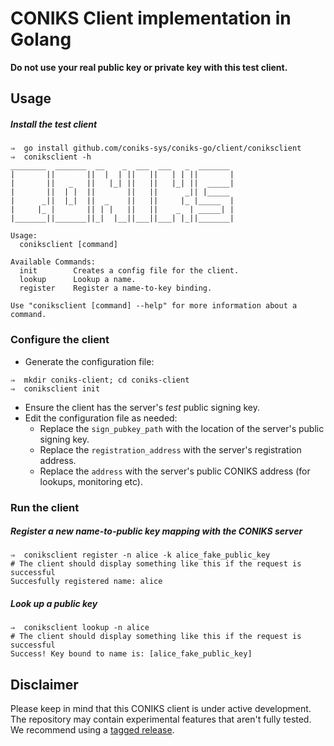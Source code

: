 # CONIKS Client implementation in Golang
__Do not use your real public key or private key with this test client.__

## Usage

##### Install the test client
```
⇒  go install github.com/coniks-sys/coniks-go/client/coniksclient
⇒  coniksclient -h
________  _______  __    _  ___  ___   _  _______
|       ||       ||  |  | ||   ||   | | ||       |
|       ||   _   ||   |_| ||   ||   |_| ||  _____|
|       ||  | |  ||       ||   ||      _|| |_____
|      _||  |_|  ||  _    ||   ||     |_ |_____  |
|     |_ |       || | |   ||   ||    _  | _____| |
|_______||_______||_|  |__||___||___| |_||_______|

Usage:
  coniksclient [command]

Available Commands:
  init        Creates a config file for the client.
  lookup      Lookup a name.
  register    Register a name-to-key binding.

Use "coniksclient [command] --help" for more information about a command.
```

### Configure the client

- Generate the configuration file:
```
⇒  mkdir coniks-client; cd coniks-client
⇒  coniksclient init
```
- Ensure the client has the server's *test* public signing key.
- Edit the configuration file as needed:
    - Replace the `sign_pubkey_path` with the location of the server's public signing key.
    - Replace the `registration_address` with the server's registration address.
    - Replace the `address` with the server's public CONIKS address (for lookups, monitoring etc).

### Run the client

##### Register a new name-to-public key mapping with the CONIKS server
```
⇒  coniksclient register -n alice -k alice_fake_public_key
# The client should display something like this if the request is successful
Succesfully registered name: alice
```

##### Look up a public key
```
⇒  coniksclient lookup -n alice
# The client should display something like this if the request is successful
Success! Key bound to name is: [alice_fake_public_key]
```

## Disclaimer
Please keep in mind that this CONIKS client is under active development.
The repository may contain experimental features that aren't fully tested.
We recommend using a [tagged release](https://github.com/coniks-sys/coniks-go/releases).
